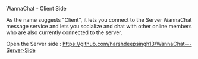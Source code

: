 WannaChat - Client Side

As the name suggests "Client", it lets you connect to the Server WannaChat message service and lets you socialize and chat with other online members who are also currently connected to the server.

Open the Server side : https://github.com/harshdeepsingh13/WannaChat---Server-Side
